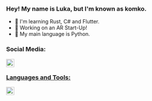 ### Hey! My name is Luka, but I'm known as komko.

- 🔭 I'm learning Rust, C# and Flutter.
- 🚀 Working on an AR Start-Up!
- 🐍 My main language is Python.

### Social Media:
<a href="https://instagram.com/beedicc"><img align="left" alt="beedicc | Instagram" width="22px" src="https://cdn-icons-png.flaticon.com/512/174/174855.png" />
</br>

### Languages and Tools:
<img align="left" alt="Python" width="22px" src="https://cdn.worldvectorlogo.com/logos/python-5.svg" />
